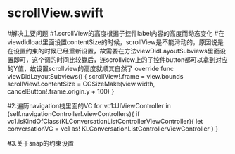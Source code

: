 # scrollView.swift
#解决主要问题
#1.scrollView的高度根据子控件label内容的高度而动态变化
#在viewdidload里面设置contentSize的时候，scrollView是不能滑动的，原因说是在设置约束的时候已经重新设置，故需要在方法viewDidLayoutSubviews里面设置即可，这个调的时间比较靠后，连scrollview上的子控件button都可以拿到对应的Y值，故设置scrollview的高度就顺其自然了
override func viewDidLayoutSubviews() {
scrollView!.frame = view.bounds
scrollView!.contentSize = CGSizeMake(view.width, cancelButton!.frame.origin.y + 100)
}

#2.遍历navigation栈里面的VC
for vc1:UIViewController in (self.navigationController!.viewControllers){
    if vc1.isKindOfClass(KLConversationListControllerViewController){
        let conversationVC = vc1 as! KLConversationListControllerViewController
        }
        }

#3.关于snap的约束设置
